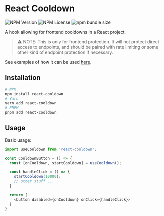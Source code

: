 # React Cooldown
![NPM Version](https://img.shields.io/npm/v/react-cooldown)
![NPM License](https://img.shields.io/npm/l/react-cooldown)
![npm bundle size](https://img.shields.io/bundlephobia/minzip/react-cooldown)

A hook allowing for frontend cooldowns in a React project.

> ⚠️ NOTE: This is only for frontend protection. It will not protect direct access to endpoints, and should be paired with
> rate limiting or some other kind of endpoint protection if necessary.

See examples of how it can be used [here](https://versiongamma.github.io/react-cooldown/).

## Installation

```bash
# NPM
npm install react-cooldown
# Yarn
yarn add react-cooldown
# PNPM
pnpm add react-cooldown
```

## Usage

Basic usage:
```typescript
import useCooldown from 'react-cooldown';

const CooldownButton = () => {
  const [onCooldown, startCooldown] = useCooldown();

  const handleClick = () => {
    startCooldown(10000);
    // other stuff ...
  }

  return (
    <button disabled={onCooldown} onClick={handleClick}>
  )
}
```
